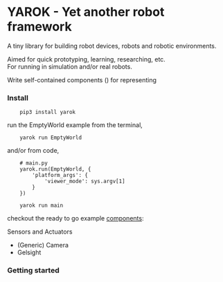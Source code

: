 # YAROK - Yet another robot framework

A tiny library for building robot devices, robots and robotic environments.

Aimed for quick prototyping, learning, researching, etc. \
For running in simulation and/or real robots.   

Write self-contained components () for representing 

### Install
    
```
    pip3 install yarok
```

run the EmptyWorld example from the terminal,
```
    yarok run EmptyWorld
```

and/or from code,
``` 
    # main.py
    yarok.run(EmptyWorld, {
        'platform_args': {
            'viewer_mode': sys.argv[1]
        }
    })
```
```
    yarok run main
```

checkout the ready to go example [components](#components):

Sensors and Actuators
* (Generic) Camera
* Gelsight 

### Getting started
